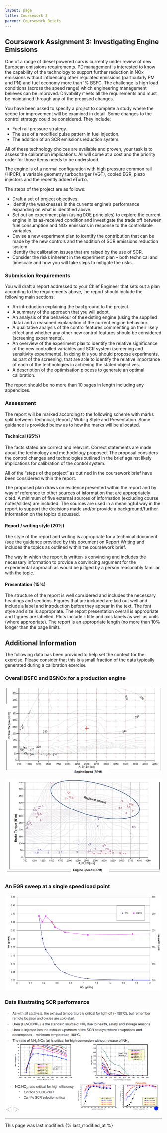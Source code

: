 ```yaml
---
layout: page
title: Coursework 3
parent: Coursework Briefs
---
```


## Coursework Assignment 3: Investigating Engine Emissions

One of a range of diesel powered cars is currently under review of new European emissions requirements.  PD management is interested to know the capability of the technology to support further reduction in NOx emissions without influencing other regulated emissions (particularly PM and PN) and fuel economy more than 1% BSFC. The challenge is high load conditions (across the speed range) which engineering management believes can be improved. Drivability meets all the requirements and must be maintained through any of the proposed changes.

You have been asked to specify a project to complete a study where the scope for improvement will be examined in detail.  Some changes to the control strategy could be considered. They include:

- Fuel rail pressure strategy.
- The use of a modified pulse pattern in fuel injection.
- The addition of an SCR emissions reduction system.

All of these technology choices are available and proven, your task is to assess the calibration implications. All will come at a cost and the priority order for those items needs to be understood.

The engine is of a normal configuration with high pressure common rail (HPCR), a variable geometry turbocharger (VGT), cooled EGR, piezo injectors and the recently added eTurbo.

The steps of the project are as follows:

- Draft a set of project objectives.
- Identify the weaknesses in the currents engine’s performance expanding on what is identified above.
- Set out an experiment plan (using DOE principles) to explore the current engine in its as-received condition and investigate the trade off between fuel consumption and NOx emissions in response to the controllable variables.
- Devise a new experiment plan to identify the contribution that can be made by the new controls and the addition of SCR emissions reduction system.
- Identify the calibration issues that are raised by the use of SCR.
- Consider the risks inherent in the experiment plan – both technical and timescale and how you will take steps to mitigate the risks.

### Submission Requirements

You will draft a report addressed to your Chief Engineer that sets out a plan according to the requirements above, the report should include the following main sections:

- An introduction explaining the background to the project.
- A summary of the approach that you will adopt.
- An analysis of the behaviour of the existing engine (using the supplied data) and a reasoned explanation of the current engine behaviour.
- A qualitative analysis of the control features commenting on their likely effect and whether any other new control features should be considered (screening experiments).
- An overview of the experiment plan to identify the relative significance of the new controlled variables and SCR system (screening and sensitivity experiments).  In doing this you should propose experiments, as part of the screening, that are able to identify the relative importance of each of the technologies in achieving the stated objectives.
- A description of the optimisation process to generate an optimal calibration.
  
The report should be no more than 10 pages in length including any appendices.

### Assessment

The report will be marked according to the following scheme with marks split between Technical, Report / Writing Style and Presentation.  Some guidance is provided below as to how the marks will be allocated.

#### Technical (65%)

The facts stated are correct and relevant.  Correct statements are made about the technology and methodology proposed. The proposal considers the control changes and technologies outlined in the brief against likely implications for calibration of the control system.

All of the “steps of the project” as outlined in the coursework brief have been considered within the report.

The proposed plan draws on evidence presented within the report and by way of reference to other sources of information that are appropriately cited. A minimum of five external sources of information (excluding course notes/slides) are included.  The sources are used in a meaningful way in the report to support the decisions made and/or provide a background/further information on the topics discussed.

#### Report / writing style (20%)

The style of the report and writing is appropriate for a technical document (see the guidance provided by this document on [Report Writing](https://www.lboro.ac.uk/media/wwwlboroacuk/content/library/downloads/advicesheets/Report%20writing.pdf) and includes the topics as outlined within the coursework brief.

The way in which the report is written is convincing and includes the necessary information to provide a convincing argument for the experimental approach as would be judged by a person reasonably familiar with the topic.

#### Presentation (15%)

The structure of the report is well considered and includes the necessary headings and sections. Figures that are included are laid out well and include a label and introduction before they appear in the text.  The font style and size is appropriate.  The report presentation overall is appropriate and figures are labelled. Plots include a title and axis labels as well as units (where appropriate). The report is an appropriate length (no more than 10% longer than the page limit).

## Additional Information

The following data has been provided to help set the context for the exercise.  Please consider that this is a small fraction of the data typically generated during a calibration exercise.  

### Overall BSFC and BSNOx for a production engine

![image](figs/contour_plot_bsfc.png)

![image](figs/contour_plot_nox.png)

### An EGR sweep at a single speed load point

![image](figs/PM_NOx_tradeoff.png)

### Data illustrating SCR performance

![image](figs/catalyst.png)

---

This page was last modified: {% last_modified_at %}
